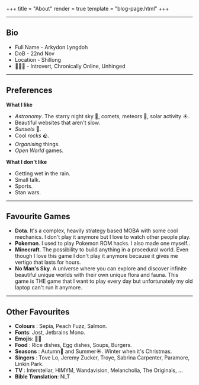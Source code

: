 +++
title = "About"
render = true
template = "blog-page.html"
+++


---
## Bio
* Full Name - Arkydon Lyngdoh
* DoB - 22nd Nov
* Location - Shillong
* 💁🏼‍♂️ - Introvert, Chronically Online, Unhinged
----
## Preferences

**What I like**
* *Astronomy*. The starry night sky 🌌, comets, meteors 🌠, solar activity ☀️.
* Beautiful websites that aren't slow.
* *Sunsets* 🌄.
* Cool *rocks* 🪨.
* *Organising* things.
* *Open World* games.

**What I don't like** 
* Getting wet in the rain.
* Small talk.
* Sports.
* Stan wars. 
------------------------------------------------------------------------
## Favourite Games
* **Dota**. It's a complex, heavily strategy based MOBA with some cool mechanics. I don't play it anymore but I love to watch other people play. 
* **Pokemon**. I used to play Pokemon ROM hacks. I also made one myself..
* **Minecraft**. The possibility to build anything in a procedural world. Even though I love this game I don't play it anymore because it gives me vertigo that lasts for hours.
* **No Man's Sky**. A universe where you can explore and discover infinite beautiful unique worlds with their own unique flora and fauna. This game is THE game that I want to play every day but unfortunately my old laptop can't run it anymore.
----
## Other Favourites

* **Colours** : Sepia, Peach Fuzz, Salmon.
* **Fonts**: Jost, Jetbrains Mono.
* **Emojis**: 🍂🍁
* **Food** : Rice dishes, Egg dishes, Soups, Burgers.
* **Seasons** : Autumn🍂 and Summer☀️. Winter when it's Christmas.
* **Singers** : Tove Lo, Jeremy Zucker, Troye, Sabrina Carpenter, Paramore, Linkin Park.
* **TV** : Interstellar, HIMYM, Wandavision, Melancholia, The Originals, ...
* **Bible Translation**: NLT